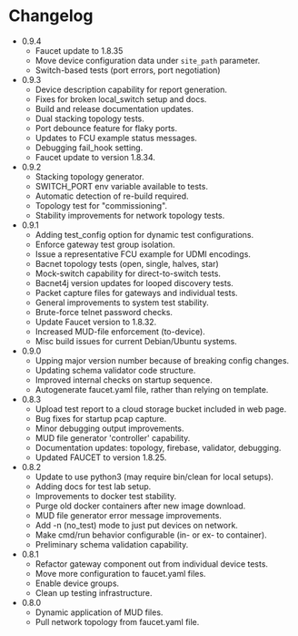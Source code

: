 # Changelog

* 0.9.4
	* Faucet update to 1.8.35
	* Move device configuration data under `site_path` parameter.
	* Switch-based tests (port errors, port negotiation)
* 0.9.3
	* Device description capability for report generation.
	* Fixes for broken local_switch setup and docs.
	* Build and release documentation updates.
	* Dual stacking topology tests.
	* Port debounce feature for flaky ports.
	* Updates to FCU example status messages.
	* Debugging fail_hook setting.
	* Faucet update to version 1.8.34.
* 0.9.2
	* Stacking topology generator.
	* SWITCH_PORT env variable available to tests.
	* Automatic detection of re-build required.
	* Topology test for "commissioning".
	* Stability improvements for network topology tests.
* 0.9.1
	* Adding test_config option for dynamic test configurations.
	* Enforce gateway test group isolation.
	* Issue a representative FCU example for UDMI encodings.
	* Bacnet topology tests (open, single, halves, star)
	* Mock-switch capability for direct-to-switch tests.
	* Bacnet4j version updates for looped discovery tests.
	* Packet capture files for gateways and individual tests.
	* General improvements to system test stability.
	* Brute-force telnet password checks.
	* Update Faucet version to 1.8.32.
	* Increased MUD-file enforcement (to-device).
	* Misc build issues for current Debian/Ubuntu systems.
* 0.9.0
	* Upping major version number because of breaking config changes.
	* Updating schema validator code structure.
	* Improved internal checks on startup sequence.
	* Autogenerate faucet.yaml file, rather than relying on template.
* 0.8.3
	* Upload test report to a cloud storage bucket included in web page.
	* Bug fixes for startup pcap capture.
	* Minor debugging output improvements.
	* MUD file generator 'controller' capability.
	* Documentation updates: topology, firebase, validator, debugging.
	* Updated FAUCET to version 1.8.25.
* 0.8.2
	* Update to use python3 (may require bin/clean for local setups).
	* Adding docs for test lab setup.
	* Improvements to docker test stability.
	* Purge old docker containers after new image download.
	* MUD file generator error message improvements.
	* Add -n (no_test) mode to just put devices on network.
	* Make cmd/run behavior configurable (in- or ex- to container).
	* Preliminary schema validation capability.
* 0.8.1
	* Refactor gateway component out from individual device tests.
	* Move more configuration to faucet.yaml files.
	* Enable device groups.
	* Clean up testing infrastructure.
* 0.8.0
	* Dynamic application of MUD files.
	* Pull network topology from faucet.yaml file.
